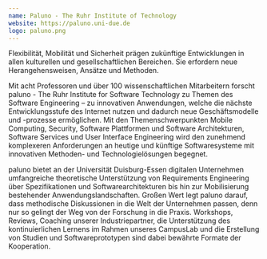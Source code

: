 ```yaml
---
name: Paluno - The Ruhr Institute of Technology
website: https://paluno.uni-due.de
logo: paluno.png
---
```

Flexibilität, Mobilität und Sicherheit prägen zukünftige Entwicklungen in allen kulturellen und gesellschaftlichen Bereichen. Sie erfordern neue Herangehensweisen, Ansätze und Methoden.

Mit acht Professoren und über 100 wissenschaftlichen Mitarbeitern forscht paluno - The Ruhr Institute for Software Technology zu Themen des Software Engineering – zu innovativen Anwendungen, welche die nächste Entwicklungsstufe des Internet nutzen und dadurch neue Geschäftsmodelle und -prozesse ermöglichen. Mit den Themenschwerpunkten Mobile Computing, Security, Software Plattformen und Software Architekturen, Software Services und User Interface Engineering wird den zunehmend komplexeren Anforderungen an heutige und künftige Softwaresysteme mit innovativen Methoden- und Technologielösungen begegnet.

paluno bietet an der Universität Duisburg-Essen digitalen Unternehmen umfangreiche theoretische Unterstützung von Requirements Engineering über Spezifikationen und Softwarearchitekturen bis hin zur Mobilisierung bestehender Anwendungslandschaften. Großen Wert legt paluno darauf, dass methodische Diskussionen in die Welt der Unternehmen passen, denn nur so gelingt der Weg von der Forschung in die Praxis. Workshops, Reviews, Coaching unserer Industriepartner, die Unterstützung des kontinuierlichen Lernens im Rahmen unseres CampusLab und die Erstellung von Studien und Softwareprototypen sind dabei bewährte Formate der Kooperation.
